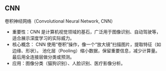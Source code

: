 ## CNN
卷积神经网络（Convolutional Neural Network, CNN）  
- 重要性：CNN 是计算机视觉领域的基石，广泛用于图像识别、自动驾驶等，适合展示深度学习的实际威力。
- 核心概念：
CNN 使用“卷积”操作，像一个“放大镜”扫描图片，提取特征（如边缘、形状）。
池化层（Pooling）缩小数据，保留重要信息，减少计算量。
最后用全连接层做分类或预测。
- 应用：图像分类（猫狗识别）、人脸识别、医疗影像分析。
